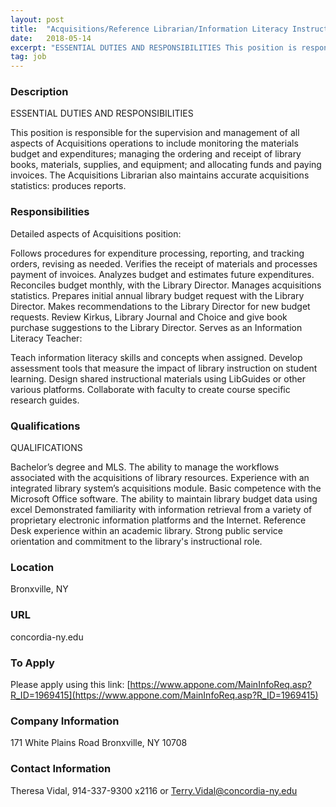 ```yaml
---
layout: post
title:  "Acquisitions/Reference Librarian/Information Literacy Instructor - Concordia College-New York"
date:   2018-05-14
excerpt: "ESSENTIAL DUTIES AND RESPONSIBILITIES This position is responsible for the supervision and management of all aspects of Acquisitions operations to include monitoring the materials budget and expenditures; managing the ordering and receipt of library books, materials, supplies, and equipment; and allocating funds and paying invoices. The Acquisitions Librarian also maintains..."
tag: job
---
```


### Description   

ESSENTIAL DUTIES AND RESPONSIBILITIES

This position is responsible for the supervision and management of all aspects of Acquisitions operations to include monitoring the materials budget and expenditures; managing the ordering and receipt of library books, materials, supplies, and equipment; and allocating funds and paying invoices. The Acquisitions Librarian also maintains accurate acquisitions statistics: produces reports.


### Responsibilities   

Detailed aspects of Acquisitions position:

Follows procedures for expenditure processing, reporting, and tracking orders, revising as needed.
Verifies the receipt of materials and processes payment of invoices.
Analyzes budget and estimates future expenditures.
Reconciles budget monthly, with the Library Director.
Manages acquisitions statistics.
Prepares initial annual library budget request with the Library Director. Makes recommendations to the Library Director for new budget requests.
Review Kirkus, Library Journal and Choice and give book purchase suggestions to the Library Director.
Serves as an Information Literacy Teacher:

Teach information literacy skills and concepts when assigned.
Develop assessment tools that measure the impact of library instruction on student learning.
Design shared instructional materials using LibGuides or other various platforms.
Collaborate with faculty to create course specific research guides.


### Qualifications   

QUALIFICATIONS

Bachelor’s degree and MLS.
The ability to manage the workflows associated with the acquisitions of library resources.
Experience with an integrated library system’s acquisitions module.
Basic competence with the Microsoft Office software.
The ability to maintain library budget data using excel
Demonstrated familiarity with information retrieval from a variety of proprietary electronic information platforms and the Internet.
Reference Desk experience within an academic library.
Strong public service orientation and commitment to the library's instructional role.




### Location   

Bronxville, NY


### URL   

concordia-ny.edu

### To Apply   

Please apply using this link: [https://www.appone.com/MainInfoReq.asp?R_ID=1969415](https://www.appone.com/MainInfoReq.asp?R_ID=1969415) 


### Company Information   

171 White Plains Road Bronxville, NY 10708


### Contact Information   

Theresa Vidal, 914-337-9300 x2116 or Terry.Vidal@concordia-ny.edu

